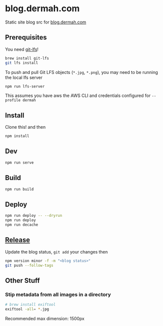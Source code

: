 # blog.dermah.com

Static site blog src for [blog.dermah.com](https://blog.dermah.com)

## Prerequisites

You need [git-lfs](https://git-lfs.github.com/)!

```bash
brew install git-lfs
git lfs install
```

To push and pull Git LFS objects (`*.jpg`, `*.png`), you may need to be running the local lfs server

```bash
npm run lfs-server
```

This assumes you have aws the AWS CLI and credentials configured for `--profile dermah`

## Install

Clone this! and then

```bash
npm install
```

## Dev

```bash
npm run serve
```

## Build

```bash
npm run build
```

## Deploy

```bash
npm run deploy -- --dryrun
npm run deploy
npm run decache
```

## [Release](https://github.com/Dermah/blog.dermah.com/releases)

Update the blog status, `git add` your changes then

```bash
npm version minor -f -m "<blog status>"
git push --follow-tags
```

## Other Stuff

### Stip metadata from all images in a directory

```bash
# brew install exiftool
exiftool -all= *.jpg
```

Recommended max dimension: 1500px
